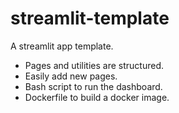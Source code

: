 # streamlit-template

A streamlit app template.

- Pages and utilities are structured.
- Easily add new pages.
- Bash script to run the dashboard.
- Dockerfile to build a docker image.

